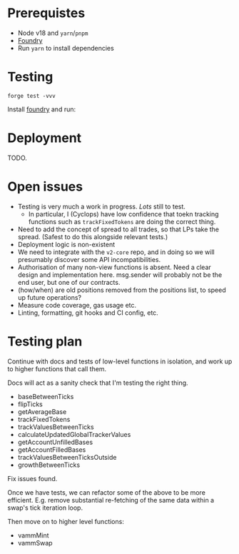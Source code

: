 # Prerequistes

- Node v18 and `yarn`/`pnpm`
- [Foundry](https://book.getfoundry.sh/getting-started/installation)
- Run `yarn` to install dependencies

# Testing

`forge test -vvv`

Install [foundry](https://book.getfoundry.sh/getting-started/installation) and run:

# Deployment

TODO.

# Open issues

- Testing is very much a work in progress. _Lots_ still to test.
  - In particular, I (Cyclops) have low confidence that toekn tracking functions such as `trackFixedTokens` are doing the correct thing.
- Need to add the concept of spread to all trades, so that LPs take the spread. (Safest to do this alongside relevant tests.)
- Deployment logic is non-existent
- We need to integrate with the `v2-core` repo, and in doing so we will presumably discover some API incompatibilities.
- Authorisation of many non-view functions is absent. Need a clear design and implementation here. msg.sender will probably not be the end user, but one of our contracts.
- (how/when) are old positions removed from the positions list, to speed up future operations?
- Measure code coverage, gas usage etc.
- Linting, formatting, git hooks and CI config, etc.

# Testing plan

Continue with docs and tests of low-level functions in isolation, and work up to higher functions that call them.

Docs will act as a sanity check that I'm testing the right thing.

- baseBetweenTicks
- flipTicks
- getAverageBase
- trackFixedTokens
- trackValuesBetweenTicks
- calculateUpdatedGlobalTrackerValues
- getAccountUnfilledBases
- getAccountFilledBases
- trackValuesBetweenTicksOutside
- growthBetweenTicks

Fix issues found.

Once we have tests, we can refactor some of the above to be more efficient. E.g. remove substantial re-fetching of the same data within a swap's tick iteration loop.

Then move on to higher level functions:

- vammMint
- vammSwap
